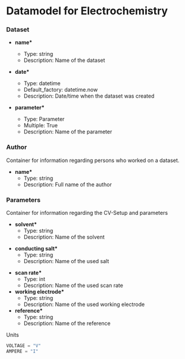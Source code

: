 # Datamodel for Electrochemistry
 
### Dataset
- __name*__ 
  - Type: string
  - Description: Name of the dataset

- __date*__
  - Type: datetime
  - Default_factory: datetime.now
  - Description: Date/time when the dataset was created
- __parameter*__
  - Type: Parameter
  - Multiple: True
  - Description: Name of the parameter
  
### Author
Container for information regarding persons who worked on a dataset.

- __name*__
  - Type: string
  - Description: Full name of the author

### Parameters
Container for information regarding the CV-Setup and parameters

- __solvent*__
  - Type: string
  - Description: Name of the solvent    
+ __conducting salt*__
  - Type: string
  - Description: Name of the used salt
- __scan rate*__
  - Type: int
  - Description: Name of the used scan rate 
-  __working electrode*__
   - Type: string
   - Description: Name of the used working electrode
- __reference*__
  - Type: string
  - Description: Name of the reference
  

Units
```python
VOLTAGE = "V"
AMPERE = "I"
``` 